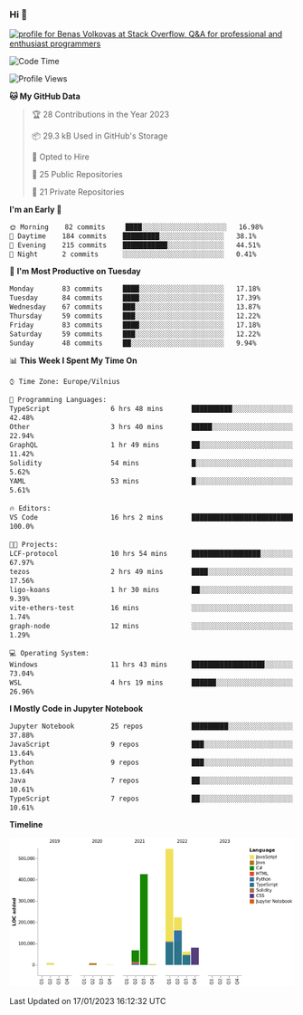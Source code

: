 ### Hi 👋
<a href="https://stackoverflow.com/users/14954249/benas-volkovas"><img src="https://stackoverflow.com/users/flair/14954249.png?theme=dark" width="208" height="58" alt="profile for Benas Volkovas at Stack Overflow, Q&amp;A for professional and enthusiast programmers" title="profile for Benas Volkovas at Stack Overflow, Q&amp;A for professional and enthusiast programmers"></a>

<!--START_SECTION:waka-->
![Code Time](http://img.shields.io/badge/Code%20Time-1%2C212%20hrs%2029%20mins-blue)

![Profile Views](http://img.shields.io/badge/Profile%20Views-0-blue)

**🐱 My GitHub Data** 

> 🏆 28 Contributions in the Year 2023
 > 
> 📦 29.3 kB Used in GitHub's Storage 
 > 
> 💼 Opted to Hire
 > 
> 📜 25 Public Repositories 
 > 
> 🔑 21 Private Repositories  
 > 
**I'm an Early 🐤** 

```text
🌞 Morning    82 commits     ████░░░░░░░░░░░░░░░░░░░░░   16.98% 
🌆 Daytime    184 commits    █████████░░░░░░░░░░░░░░░░   38.1% 
🌃 Evening    215 commits    ███████████░░░░░░░░░░░░░░   44.51% 
🌙 Night      2 commits      ░░░░░░░░░░░░░░░░░░░░░░░░░   0.41%

```
📅 **I'm Most Productive on Tuesday** 

```text
Monday       83 commits     ████░░░░░░░░░░░░░░░░░░░░░   17.18% 
Tuesday      84 commits     ████░░░░░░░░░░░░░░░░░░░░░   17.39% 
Wednesday    67 commits     ███░░░░░░░░░░░░░░░░░░░░░░   13.87% 
Thursday     59 commits     ███░░░░░░░░░░░░░░░░░░░░░░   12.22% 
Friday       83 commits     ████░░░░░░░░░░░░░░░░░░░░░   17.18% 
Saturday     59 commits     ███░░░░░░░░░░░░░░░░░░░░░░   12.22% 
Sunday       48 commits     ██░░░░░░░░░░░░░░░░░░░░░░░   9.94%

```


📊 **This Week I Spent My Time On** 

```text
⌚︎ Time Zone: Europe/Vilnius

💬 Programming Languages: 
TypeScript               6 hrs 48 mins       ██████████░░░░░░░░░░░░░░░   42.48% 
Other                    3 hrs 40 mins       █████░░░░░░░░░░░░░░░░░░░░   22.94% 
GraphQL                  1 hr 49 mins        ██░░░░░░░░░░░░░░░░░░░░░░░   11.42% 
Solidity                 54 mins             █░░░░░░░░░░░░░░░░░░░░░░░░   5.62% 
YAML                     53 mins             █░░░░░░░░░░░░░░░░░░░░░░░░   5.61%

🔥 Editors: 
VS Code                  16 hrs 2 mins       █████████████████████████   100.0%

🐱‍💻 Projects: 
LCF-protocol             10 hrs 54 mins      █████████████████░░░░░░░░   67.97% 
tezos                    2 hrs 49 mins       ████░░░░░░░░░░░░░░░░░░░░░   17.56% 
ligo-koans               1 hr 30 mins        ██░░░░░░░░░░░░░░░░░░░░░░░   9.39% 
vite-ethers-test         16 mins             ░░░░░░░░░░░░░░░░░░░░░░░░░   1.74% 
graph-node               12 mins             ░░░░░░░░░░░░░░░░░░░░░░░░░   1.29%

💻 Operating System: 
Windows                  11 hrs 43 mins      ██████████████████░░░░░░░   73.04% 
WSL                      4 hrs 19 mins       ██████░░░░░░░░░░░░░░░░░░░   26.96%

```

**I Mostly Code in Jupyter Notebook** 

```text
Jupyter Notebook         25 repos            █████████░░░░░░░░░░░░░░░░   37.88% 
JavaScript               9 repos             ███░░░░░░░░░░░░░░░░░░░░░░   13.64% 
Python                   9 repos             ███░░░░░░░░░░░░░░░░░░░░░░   13.64% 
Java                     7 repos             ██░░░░░░░░░░░░░░░░░░░░░░░   10.61% 
TypeScript               7 repos             ██░░░░░░░░░░░░░░░░░░░░░░░   10.61%

```


**Timeline**

![Chart not found](https://raw.githubusercontent.com/BenasVolkovas/BenasVolkovas/main/charts/bar_graph.png) 


 Last Updated on 17/01/2023 16:12:32 UTC
<!--END_SECTION:waka-->
